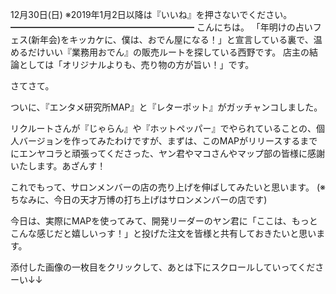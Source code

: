 12月30日(日) ※2019年1月2日以降は『いいね』を押さないでください。
━━━━━━━━━━━━━━━━━━━━━
こんにちは。
「年明けの占いフェス(新年会)をキッカケに、僕は、おでん屋になる！」と宣言している裏で、温めるだけいい『業務用おでん』の販売ルートを探している西野です。
店主の結論としては「オリジナルよりも、売り物の方が旨い！」です。

さてさて。

ついに、『エンタメ研究所MAP』と『レターポット』がガッチャンコしました。

リクルートさんが『じゃらん』や『ホットペッパー』でやられていることの、個人バージョンを作ってみたわけですが、まずは、このMAPがリリースするまでにエンヤコラと頑張ってくださった、ヤン君やマコさんやマップ部の皆様に感謝いたします。あざんす！

これでもって、サロンメンバーの店の売り上げを伸ばしてみたいと思います。
(※ちなみに、今日の天才万博の打ち上げはサロンメンバーの店です)

今日は、実際にMAPを使ってみて、開発リーダーのヤン君に「ここは、もっとこんな感じだと嬉しいっす！」と投げた注文を皆様と共有しておきたいと思います。

添付した画像の一枚目をクリックして、あとは下にスクロールしていってくださーい↓↓

